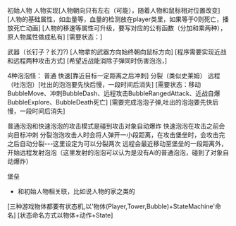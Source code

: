 初始人物
人物实现[人物朝向只有左右（可能），随着人物和鼠标相对位置改变]
[人物的基础属性，如血量等，血量的检测放在player类里，如果等于0则死亡，播放死亡动画]
[人物的移速等属性可升级，要写对应的公有函数（分加和乘两种），原人物属性做成私有]
[需要状态：]

武器（长钉子？长刀?)
[人物拿的武器方向始终朝向鼠标方向]
[程序需要实现近战和远程两种攻击方式]
[希望近战能消除子弹同时伤害泡泡，]

4种泡泡怪：
普通
快速[靠近目标一定距离之后冲刺]
分裂（类似史莱姆）
远程（吐泡泡）[吐出的泡泡要先快后慢，一段时间后消失]
[需要状态：移动BubbleMove、冲刺BubbleDash、远程攻击BubbleRangedAttack、近战自爆BubbleExplore、BubbleDeath死亡]
[需要完成泡泡子弹,吐出的泡泡要先快后慢，一段时间后消失]

普通泡泡和快速泡泡的攻击模式是碰到攻击对象自动爆炸
快速泡泡在攻击之前会向目标冲刺
分裂泡泡攻击人时会将人弹开一小段距离，在攻击堡垒时，会攻击完之后自动分裂---这里设定为可以分裂两次
远程会最近移动至堡垒的一段距离外，开始远程发射泡泡（这里发射的泡泡可以认为是没有Ai的普通泡泡，碰到了对象自动爆炸）

堡垒
- 和初始人物相关联，比如说人物的家之类的

[三种游戏物体都要有状态机,以'物体(Player,Tower,Bubble)+StateMachine'命名]
[状态命名方式以物体+动作+State]
